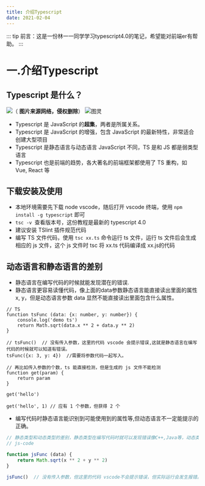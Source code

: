 ```yaml
---
title: 介绍Typescript
date: 2021-02-04
---
```


::: tip
前言：这是一份林一一同学学习typescript4.0的笔记，希望能对前端er有帮助。
:::

# 一.介绍Typescript
## Typescript 是什么？
![](https://p9-juejin.byteimg.com/tos-cn-i-k3u1fbpfcp/ff97bb860d0d43b693342e00188b339f~tplv-k3u1fbpfcp-watermark.image)（ **图片来源网络，侵权删除**）
 ![图灵](https://p9-juejin.byteimg.com/tos-cn-i-k3u1fbpfcp/e0d9880991fb47039cab41a3f8646a89~tplv-k3u1fbpfcp-watermark.image) 

* Typescript 是 JavaScript 的**超集**，两者是所属关系。
* Typescript 是 JavaScript 的增强，包含 JavaScript 的最新特性，非常适合创建大型项目
* Typescript 是静态语言与动态语言 JavaScript 不同，TS 是和 JS 都是弱类型语言
* Typescript 也是前端的趋势，各大著名的前端框架都使用了 TS 重构，如 Vue, React 等

## 下载安装及使用
* 本地环境需要先下载 node vscode，随后打开 vscode 终端，使用 `npm install -g typescript` 即可
* `tsc -v `查看版本号，这份教程是最新的 typescript 4.0
* 建议安装 TSlint 插件规范代码
* 编写 TS 文件代码，使用 `tsc xx.ts` 命令运行 ts 文件，运行 ts 文件后会生成相应的 js 文件，这个 js 文件时 tsc 将 xx.ts 代码编译成 xx.js的代码

## 动态语言和静态语言的差别
* 静态语言在编写代码的时候就能发现潜在的错误.  
* 静态语言更容易读懂代码，像上面的data参数静态语言能直接读出里面的属性 x, y，但是动态语言参数 data 显然不能直接读出里面包含什么属性。
``` TS
// TS
function tsFunc (data: {x: number, y: number}) {
    console.log('demo ts')
    return Math.sqrt(data.x ** 2 + data.y ** 2)
}

// tsFunc()  // 没有传入参数，这里的代码 vscode 会提示错误,这就是静态语言在编写代码的时候就可以知道有错误。
tsFunc({x: 3, y: 4})  //需要将参数代码一起写入。

// 再比如传入参数的个数，ts 能直接检测，但是生成的 js 文件不能检测
function get(param) {
    return param
}

get('hello')

get('hello', 1)	// 应有 1 个参数，但获得 2 个
```
* 编写代码时静态语言能识别到可能使用到的属性等,但动态语言不一定能提示的正确。
``` js
// 静态类型和动态类型的差别，静态类型在编写代码时就可以发现错误像C++,Java等，动态类型的语言则需要代码运行时才可以知道错误，像JavaScript，python。
// js-code

function jsFunc (data) {
    return Math.sqrt(x ** 2 + y ** 2)
}

jsFunc()  // 没有传入参数，但这里的代码 vscode不会提示错误，但实际运行会发生报错。
```